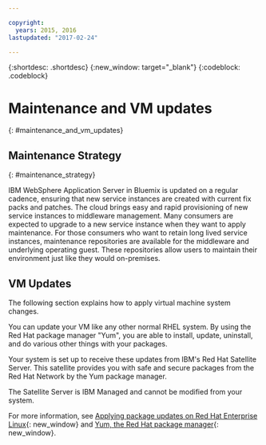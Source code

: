 ```yaml
---

copyright:
  years: 2015, 2016
lastupdated: "2017-02-24"

---
```


{:shortdesc: .shortdesc}
{:new_window: target="_blank"}
{:codeblock: .codeblock}

# Maintenance and VM updates
{: #maintenance_and_vm_updates}

## Maintenance Strategy
{: #maintenance_strategy}

IBM WebSphere Application Server in Bluemix is updated on a regular cadence, ensuring that new service instances are created with current fix packs and patches. The cloud brings easy and rapid provisioning of new service instances to middleware management. Many consumers are expected to upgrade to a new service instance when they want to apply maintenance. For those consumers who want to retain long lived service instances, maintenance repositories are available for the middleware and underlying operating guest. These repositories allow users to maintain their environment just like they would on-premises.

## VM Updates

The following section explains how to apply virtual machine system changes.

You can update your VM like any other normal RHEL system. By using the Red Hat package manager "Yum", you are able to install, update, uninstall, and do various other things with your packages.

Your system is set up to receive these updates from IBM's Red Hat Satellite Server. This satellite provides you with safe and secure packages from the Red Hat Network by the Yum package manager.

The Satellite Server is IBM Managed and cannot be modified from your system.

For more information, see [Applying package updates on Red Hat Enterprise Linux](https://access.redhat.com/articles/11258#rhel6){: new_window} and [Yum, the Red Hat package manager](https://access.redhat.com/documentation/en-US/Red_Hat_Enterprise_Linux/6/html/Deployment_Guide/ch-yum.html){: new_window}.
